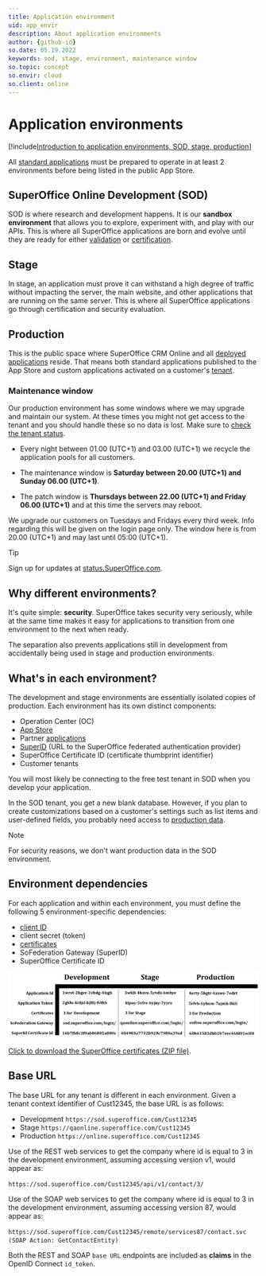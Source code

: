 ```yaml
---
title: Application environment
uid: app_envir
description: About application environments
author: {github-id}
so.date: 05.19.2022
keywords: sod, stage, environment, maintenance window
so.topic: concept
so.envir: cloud
so.client: online
---
```


# Application environments

[!include[Introduction to application environments, SOD, stage, production](../includes/app-envir-intro.md)]

All [standard applications][1] must be prepared to operate in at least 2 environments before being listed in the public App Store.

## SuperOffice Online Development (SOD)

SOD is where research and development happens. It is our **sandbox environment** that allows you to explore, experiment with, and play with our APIs. This is where all SuperOffice applications are born and evolve until they are ready for either [validation][3] or [certification][4].

## Stage

In stage, an application must prove it can withstand a high degree of traffic without impacting the server, the main website, and other applications that are running on the same server. This is where all SuperOffice applications go through certification and security evaluation.

## Production

This is the public space where SuperOffice CRM Online and all [deployed applications][5] reside. That means both standard applications published to the App Store and custom applications activated on a customer's [tenant][10].

### Maintenance window

Our production environment has some windows where we may upgrade and maintain our system. At these times you might not get access to the tenant and you should handle these so no data is lost. Make sure to [check the tenant status][13].

* Every night between 01.00 (UTC+1) and 03.00 (UTC+1) we recycle the application pools for all customers.

* The maintenance window is **Saturday between 20.00 (UTC+1) and Sunday 06.00 (UTC+1)**.

* The patch window is **Thursdays between 22.00 (UTC+1) and Friday 06.00 (UTC+1)** and at this time the servers may reboot.

We upgrade our customers on Tuesdays and Fridays every third week. Info regarding this will be given on the login page only. The window here is from 20.00 (UTC+1) and may last until 05:00 (UTC+1).

> [!TIP]
> Sign up for updates at [status.SuperOffice.com][6].

## Why different environments?

It's quite simple: **security**. SuperOffice takes security very seriously, while at the same time makes it easy for applications to transition from one environment to the next when ready.

The separation also prevents applications still in development from accidentally being used in stage and production environments.

## What's in each environment?

The development and stage environments are essentially isolated copies of production. Each environment has its own distinct components:

* Operation Center (OC)
* [App Store][7]
* Partner [applications][8]
* [SuperID][9] (URL to the SuperOffice federated authentication provider)
* SuperOffice Certificate ID (certificate thumbprint identifier)
* Customer tenants

You will most likely be connecting to the free test tenant in SOD when you develop your application.

In the SOD tenant, you get a new blank database. However, if you plan to create customizations based on a customer's settings such as list items and user-defined fields, you probably need access to [production data][12].

> [!NOTE]
> For security reasons, we don't want production data in the SOD environment.

## Environment dependencies

For each application and within each environment, you must define the following 5 environment-specific dependencies:

* [client ID][10]
* client secret (token)
* [certificates][11]
* SoFederation Gateway (SuperID)
* SuperOffice Certificate ID

![x -screenshot][img2]

<a href="../../../assets/downloads/api/superofficeonlinecertificates.zip" download>Click to download the SuperOffice certificates (ZIP file)</a>.

## Base URL

The base URL for any tenant is different in each environment. Given a tenant context identifier of Cust12345, the base URL is as follows:

* Development `https://sod.superoffice.com/Cust12345`
* Stage `https://qaonline.superoffice.com/Cust12345`
* Production `https://online.superoffice.com/Cust12345`

Use of the REST web services to get the company where id is equal to 3 in the development environment, assuming accessing version v1, would appear as:

`https://sod.superoffice.com/Cust12345/api/v1/contact/3/`

Use of the SOAP web services to get the company where id is equal to 3 in the development environment, assuming accessing version 87, would appear as:

`https://sod.superoffice.com/Cust12345/remote/services87/contact.svc (SOAP Action: GetContactEntity)`

Both the REST and SOAP `base URL` endpoints are included as **claims** in the OpenID Connect `id_token`.

<!-- Referenced links -->
[1]: ../standard.md
[3]: ../activate/index.md
[4]: ../certification/index.md
[5]: index.md
[6]: https://status.superoffice.com/
[7]: ../app-store.md
[8]: ../overview.md
[9]: ../../identity-management/federated-auth.md
[10]: ../terminology.md
[11]: ../../api/authentication/online/certificates/index.md
[12]: ../../online/sandbox/index.md
[13]: ../tenant-status/index.md

<!-- Referenced images -->
[img2]: media/online-environments-settings-sidebyside2-650.png
